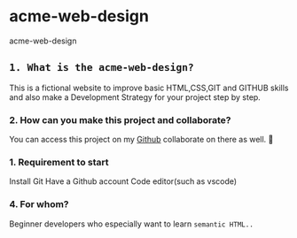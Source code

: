 # acme-web-design
acme-web-design
## ````1. What is the acme-web-design?````

This is a fictional website to improve basic HTML,CSS,GIT and GITHUB skills and also make a Development Strategy for your project step by step.

### 2. How can you make this project and collaborate?

You can access this project on my [Github](https://github.com/galalkoro) collaborate on there as well. 🎉

### 1. Requirement to start

Install Git
Have a Github account
Code editor(such as vscode)

### 4. For whom?

Beginner developers who especially want to learn `semantic HTML..`